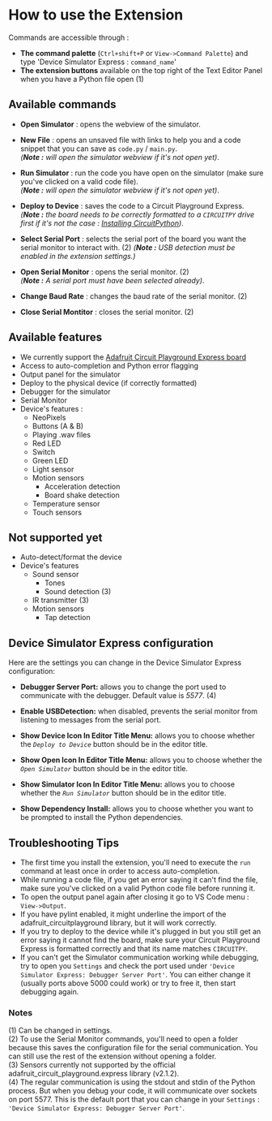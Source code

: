 # How to use the Extension

Commands are accessible through :

- **The command palette** (`Ctrl+shift+P` or `View->Command Palette`) and type 'Device Simulator Express : `command_name`'
- **The extension buttons** available on the top right of the Text Editor Panel when you have a Python file open (1)

## Available commands

- **Open Simulator** : opens the webview of the simulator.

- **New File** : opens an unsaved file with links to help you and a code snippet that you can save as `code.py` / `main.py`.  
  _(**Note :** will open the simulator webview if it's not open yet)_.

- **Run Simulator** : run the code you have open on the simulator (make sure you've clicked on a valid code file).  
  _(**Note :** will open the simulator webview if it's not open yet)_.

- **Deploy to Device** : saves the code to a Circuit Playground Express.  
  _(**Note :** the board needs to be correctly formatted to a `CIRCUITPY` drive first if it's not the case : [Installing CircuitPython](https://learn.adafruit.com/welcome-to-circuitpython/installing-circuitpython))_.

- **Select Serial Port** : selects the serial port of the board you want the serial monitor to interact with. (2)
  _(**Note :** USB detection must be enabled in the extension settings.)_

- **Open Serial Monitor** : opens the serial monitor. (2)  
  _(**Note :** A serial port must have been selected already)_.

- **Change Baud Rate** : changes the baud rate of the serial monitor. (2)

- **Close Serial Montitor** : closes the serial monitor. (2)

## Available features

- We currently support the [Adafruit Circuit Playground Express board](https://www.adafruit.com/product/3333)
- Access to auto-completion and Python error flagging
- Output panel for the simulator
- Deploy to the physical device (if correctly formatted)
- Debugger for the simulator
- Serial Monitor
- Device's features :
  - NeoPixels
  - Buttons (A & B)
  - Playing .wav files
  - Red LED
  - Switch
  - Green LED
  - Light sensor
  - Motion sensors
    - Acceleration detection
    - Board shake detection
  - Temperature sensor
  - Touch sensors

## Not supported yet

- Auto-detect/format the device
- Device's features
  - Sound sensor
    - Tones
    - Sound detection (3)
  - IR transmitter (3)
  - Motion sensors
    - Tap detection

## Device Simulator Express configuration

Here are the settings you can change in the Device Simulator Express configuration:

- **Debugger Server Port:** allows you to change the port used to communicate with the debugger. Default value is _5577_. (4)

- **Enable USBDetection:** when disabled, prevents the serial monitor from listening to messages from the serial port.

- **Show Device Icon In Editor Title Menu:** allows you to choose whether the _`Deploy to Device`_ button should be in the editor title.

- **Show Open Icon In Editor Title Menu:** allows you to choose whether the _`Open Simulator`_ button should be in the editor title.

- **Show Simulator Icon In Editor Title Menu:** allows you to choose whether the _`Run Simulator`_ button should be in the editor title.

- **Show Dependency Install:** allows you to choose whether you want to be prompted to install the Python dependencies.

## Troubleshooting Tips

- The first time you install the extension, you'll need to execute the `run` command at least once in order to access auto-completion.
- While running a code file, if you get an error saying it can't find the file, make sure you've clicked on a valid Python code file before running it.
- To open the output panel again after closing it go to VS Code menu : `View->Output`.
- If you have pylint enabled, it might underline the import of the adafruit_circuitplayground library, but it will work correctly.
- If you try to deploy to the device while it's plugged in but you still get an error saying it cannot find the board, make sure your Circuit Playground Express is formatted correctly and that its name matches `CIRCUITPY`.
- If you can't get the Simulator communication working while debugging, try to open you `Settings` and check the port used under `'Device Simulator Express: Debugger Server Port'`. You can either change it (usually ports above 5000 could work) or try to free it, then start debugging again.

### Notes

(1) Can be changed in settings.  
(2) To use the Serial Monitor commands, you'll need to open a folder because this saves the configuration file for the serial communication. You can still use the rest of the extension without opening a folder.  
(3) Sensors currently not supported by the official adafruit_circuit_playground.express library (v2.1.2).  
(4) The regular communication is using the stdout and stdin of the Python process. But when you debug your code, it will communicate over sockets on port 5577. This is the default port that you can change in your `Settings` : `'Device Simulator Express: Debugger Server Port'`.
